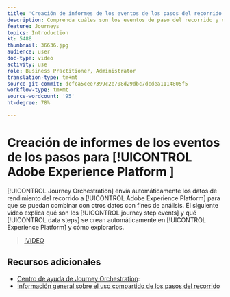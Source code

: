 ```yaml
---
title: 'Creación de informes de los eventos de los pasos del recorrido para Adobe Experience Platform '
description: Comprenda cuáles son los eventos de paso del recorrido y cuáles son los pasos de datos y cómo explorarlos.
feature: Journeys
topics: Introduction
kt: 5488
thumbnail: 36636.jpg
audience: user
doc-type: video
activity: use
role: Business Practitioner, Administrator
translation-type: tm+mt
source-git-commit: dcfca5cee7399c2e708d29dbc7dcdea1114805f5
workflow-type: tm+mt
source-wordcount: '95'
ht-degree: 78%

---
```



# Creación de informes de los eventos de los pasos para [!UICONTROL Adobe Experience Platform ]

[!UICONTROL Journey Orchestration] envía automáticamente los datos de rendimiento del recorrido a [!UICONTROL Adobe Experience Platform] para que se puedan combinar con otros datos con fines de análisis.
El siguiente vídeo explica qué son los [!UICONTROL journey step events] y qué [!UICONTROL data steps] se crean automáticamente en [!UICONTROL Experience Platform] y cómo explorarlos.

>[!VIDEO](https://video.tv.adobe.com/v/36636?quality=12)

## Recursos adicionales

* [Centro de ayuda de Journey Orchestration](https://docs.adobe.com/content/help/es-ES/journeys/using/journey-orchestration-home.html):
* [Información general sobre el uso compartido de los pasos del recorrido](https://docs.adobe.com/content/help/es-ES/journeys/using/building-journeys/sharing-journey-steps/sharing-overview.html)
